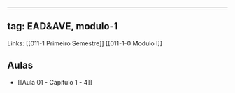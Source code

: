 
---
tag: EAD&AVE, modulo-1
---
Links: [[011-1 Primeiro Semestre]]  [[011-1-0 Modulo I]]
## Aulas
- [[Aula 01 - Capitulo 1 - 4]]